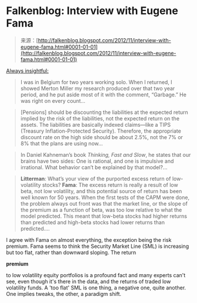 <!--yml
category: 未分类
date: 2024-05-12 20:19:11
-->

# Falkenblog: Interview with Eugene Fama

> 来源：[http://falkenblog.blogspot.com/2012/11/interview-with-eugene-fama.html#0001-01-01](http://falkenblog.blogspot.com/2012/11/interview-with-eugene-fama.html#0001-01-01)

[Always insightful:](http://www.cfapubs.org/doi/pdf/10.2469/faj.v68.n6.1)

> I was in Belgium for two years working solo. When I returned, I showed Merton Miller my research produced over that two year period, and he put aside most of it with the comment, “Garbage.” He was right on every count...

> [Pensions] should be discounting the liabilities at the expected return implied by the risk of the liabilities, not the expected return on the assets. The liabilities are basically indexed claims—like a TIPS (Treasury Inflation-Protected Security). Therefore, the appropriate discount rate on the high side should be about 2.5%, not the 7% or 8% that the plans are using now...

> In Daniel Kahneman’s book *Thinking, Fast and Slow*, he states that our brains have two sides: One is rational, and one is impulsive and irrational. What behavior can’t be explained by that model?...

> **Litterman**: What’s your view of the purported excess return of low-volatility stocks? **Fama**: The excess return is really a result of low beta, not low volatility, and this potential source of return has been well known for 50 years. When the first tests of the CAPM were done, the problem always out front was that the market line, or the slope of the premium as a function of beta, was too low relative to what the model predicted. This meant that low-beta stocks had higher returns than predicted and high-beta stocks had lower returns than predicted....

I agree with Fama on almost everything, the exception being the risk premium. Fama seems to think the Security Market Line (SML) is increasing but too flat, rather than downward sloping. The return

**premium**

to low volatility equity portfolios is a profound fact and many experts can't see, even though it's there in the data, and the returns of traded low volatility funds. A 'too flat' SML is one thing, a negative one, quite another. One implies tweaks, the other, a paradigm shift.